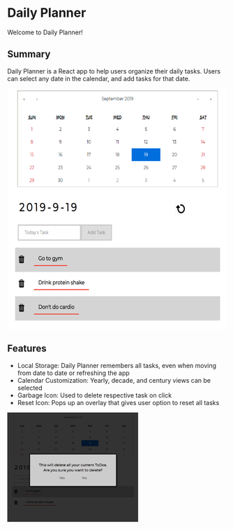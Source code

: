 # Daily Planner
Welcome to Daily Planner!

## Summary
Daily Planner is a React app to help users organize their daily tasks.
Users can select any date in the calendar, and add tasks for that date.

<img src="images/with_items.PNG" alt="main_with_items" width="600" height="550" />

## Features
* Local Storage: Daily Planner remembers all tasks, even when moving from date to date or refreshing the app
* Calendar Customization: Yearly, decade, and century views can be selected 
* Garbage Icon: Used to delete respective task on click 
* Reset Icon: Pops up an overlay that gives user option to reset all tasks

<img src="images/reset_overlay.PNG" alt="reset_overlay" width="300" height="250" />
